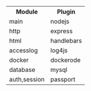 <table>
	<tr>
		<th>Module</th>
		<th>Plugin</th>
	</tr>
	<tr>
		<td>main</td>
		<td>nodejs</td>
	</tr>
	<tr>
		<td>http</td>
		<td>express</td>
	</tr>	
	<tr>
		<td>html</td>
		<td>handlebars</td>
	</tr>	
	<tr>
		<td>accesslog</td>
		<td>log4js</td>
	</tr>	
	<tr>
		<td>docker</td>
		<td>dockerode</td>
	</tr>	
	<tr>
		<td>database</td>
		<td>mysql</td>
	</tr>	
	<tr>
		<td>auth,session</td>
		<td>passport</td>
	</tr>	




